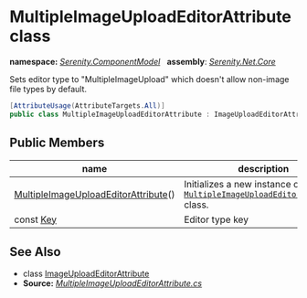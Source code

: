 # MultipleImageUploadEditorAttribute class
**namespace:** *[Serenity.ComponentModel](../README.md#serenity.componentmodel-namespace)*   **assembly**: *[Serenity.Net.Core](../README.md)*

Sets editor type to "MultipleImageUpload" which doesn't allow non-image file types by default.

```csharp
[AttributeUsage(AttributeTargets.All)]
public class MultipleImageUploadEditorAttribute : ImageUploadEditorAttribute
```

## Public Members

| name | description |
| --- | --- |
| [MultipleImageUploadEditorAttribute](MultipleImageUploadEditorAttribute/MultipleImageUploadEditorAttribute.md)() | Initializes a new instance of the [`MultipleImageUploadEditorAttribute`](MultipleImageUploadEditorAttribute.md) class. |
| const [Key](MultipleImageUploadEditorAttribute/Key.md) | Editor type key |

## See Also

* class [ImageUploadEditorAttribute](ImageUploadEditorAttribute.md)
* **Source:** *[MultipleImageUploadEditorAttribute.cs](https://github.com/serenity-is/Serenity/blob/master/src/Serenity.Net.Core/ComponentModel/Upload/MultipleImageUploadEditorAttribute.cs)*